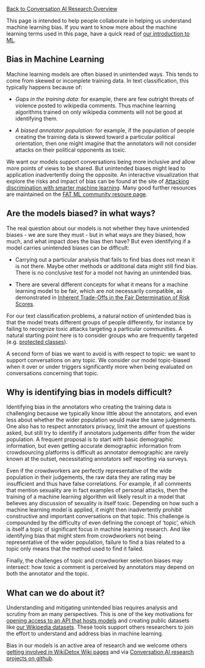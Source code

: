 [Back to Conversation AI Research Overview](index.md)

This page is intended to help people collaborate in helping us understand machine learning bias. If you want to know more about the machine learning terms used in this page, have a quick read of [our introduction to ML](ml_intro.md).

## Bias in Machine Learning

Machine learning models are often biased in unintended ways. This tends to come from skewed or incomplete training data. In text classification, this typically happens because of:

 * *Gaps in the training data*: for example, there are few outright threats of violence posted to wikipedia comments. Thus machine learning algorithms trained on only wikipedia comments will not be good at identifying them.

 * *A biased annotator population*: for example, if the population of people creating the training data is skewed toward a particular political orientation, then one might imagine that the annotators will not consider attacks on their political opponents as toxic.

We want our models support conversations being more inclusive and allow more points of views to be shared. But unintended biases might lead to application inadvertently doing the opposite. An interactive visualization that explore the risks and impact of bias can be found at the site of [Attacking discrimination with smarter machine learning](https://research.google.com/bigpicture/attacking-discrimination-in-ml/). Many good further resources are maintained on the [FAT ML community resoure page](http://www.fatml.org/resources/relevant-scholarship).

## Are the models biased? in what ways?

The real question about our models is not whether they have unintended biases - we are sure they must - but in what ways are they biased, how much, and what impact does the bias then have? But even identifying if a model carries unintended biases can be difficult:

 * Carrying out a particular analysis that fails to find bias does not mean it is not there. Maybe other methods or additional data might still find bias. There is no conclusive test for a model not having an unintended bias.

 * There are several different concepts for what it means for a machine learning model to be fair, which are not necessarily compatible, as demonstrated in [Inherent Trade-Offs in the Fair Determination of Risk Scores](https://arxiv.org/abs/1609.05807).

For our text classification problems, a natural notion of unintended bias is that the model treats different groups of people differently, for instance by failing to recognize toxic attacks targeting a particular communities. A natural starting point here is to consider groups who are frequently targeted (e.g. [protected classes](https://en.wikipedia.org/wiki/Protected_class)).

A second form of bias we want to avoid is with respect to topic: we want to support conversations on any topic. We consider our model topic-biased when it over or under triggers significantly more when being evaluated on conversations concerning that topic.

## Why is identifying bias in models difficult?

Identifying bias in the annotators who creating the training data is challenging because we typically know little about the annotators, and even less about whether the wider population would make the same judgements. One also has to respect annotators privacy, limit the amount of questions asked, but still try to identify if annotators judgements differ from the wider population. A frequent proposal is to start with basic demographic information, but even getting accurate demographic information from crowdsourcing platforms is difficult as annotator demographic are rarely known at the outset, necessitating annotators self reporting via surveys.

Even if the crowdworkers are perfectly representative of the wide population in their judgements, the raw data they are rating may be insufficient and thus have false correlations. For example, if all comments that mention sexuality are in fact examples of personal attacks, then the training of a machine learning algorithm will likely result in a model that believes any discussion of sexuality is itself toxic. Depending on how such a machine learning model is applied, it might then inadvertently prohibit constructive and important conversations on that topic. This challenge is compounded by the difficulty of even defining the concept of ‘topic’, which is itself a topic of significant focus in machine learning research. And like identifying bias that might stem from crowdworkers not being representative of the wider population, failure to find a bias related to a topic only means that the method used to find it failed.

Finally, the challenges of topic and crowdworker selection biases may intersect: how toxic a comment is perceived by annotators may depend on both the annotator and the topic.

## What can we do about it?

Understanding and mitigating unintended bias requires analysis and scrutiny from an many perspectives. This is one of the key motivations for [opening access to an API that hosts models](https://www.perspectiveapi.com/) and creating public datasets like [our Wikipedia datasets](https://meta.wikimedia.org/wiki/Research:Detox/Data_Release). These tools support others researchers to join the effort to understand and address bias in machine learning.

Bias in our models is an active area of research and we welcome others [getting involved in WikiDetox Wiki pages](https://meta.wikimedia.org/wiki/Research:Detox) and via [Conversation AI research projects on github](https://conversationai.github.io/).
